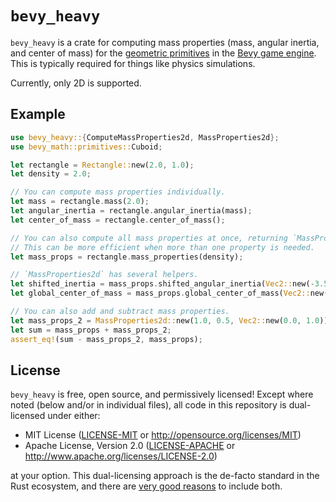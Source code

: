 # `bevy_heavy`

`bevy_heavy` is a crate for computing mass properties (mass, angular inertia, and center of mass)
for the [geometric primitives] in the [Bevy game engine][Bevy]. This is typically required
for things like physics simulations.

Currently, only 2D is supported.

[geometric primitives]: https://docs.rs/bevy/latest/bevy/math/primitives/index.html
[Bevy]: https://bevyengine.org

## Example

```rust
use bevy_heavy::{ComputeMassProperties2d, MassProperties2d};
use bevy_math::primitives::Cuboid;

let rectangle = Rectangle::new(2.0, 1.0);
let density = 2.0;

// You can compute mass properties individually.
let mass = rectangle.mass(2.0);
let angular_inertia = rectangle.angular_inertia(mass);
let center_of_mass = rectangle.center_of_mass();

// You can also compute all mass properties at once, returning `MassProperties2d`.
// This can be more efficient when more than one property is needed.
let mass_props = rectangle.mass_properties(density);

// `MassProperties2d` has several helpers.
let shifted_inertia = mass_props.shifted_angular_inertia(Vec2::new(-3.5, 1.0));
let global_center_of_mass = mass_props.global_center_of_mass(Vec2::new(5.0, 7.5));

// You can also add and subtract mass properties.
let mass_props_2 = MassProperties2d::new(1.0, 0.5, Vec2::new(0.0, 1.0));
let sum = mass_props + mass_props_2;
assert_eq!(sum - mass_props_2, mass_props);
```

## License

`bevy_heavy` is free, open source, and permissively licensed! Except where noted (below and/or in individual files),
all code in this repository is dual-licensed under either:

- MIT License ([LICENSE-MIT](/LICENSE-MIT) or <http://opensource.org/licenses/MIT>)
- Apache License, Version 2.0 ([LICENSE-APACHE](/LICENSE-APACHE) or <http://www.apache.org/licenses/LICENSE-2.0>)

at your option. This dual-licensing approach is the de-facto standard in the Rust ecosystem,
and there are [very good reasons](https://github.com/bevyengine/bevy/issues/2373) to include both.
